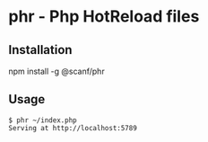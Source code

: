 # phr - Php HotReload files

## Installation

  npm install -g @scanf/phr

## Usage


```
$ phr ~/index.php
Serving at http://localhost:5789
```

